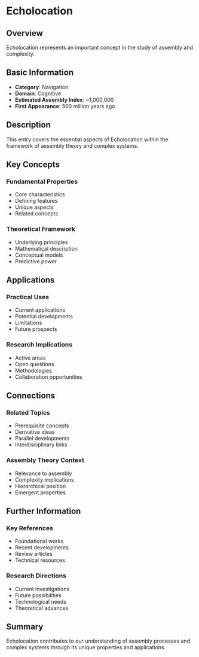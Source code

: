 # Echolocation

## Overview

Echolocation represents an important concept in the study of assembly and complexity.

## Basic Information

- **Category**: Navigation
- **Domain**: Cognitive
- **Estimated Assembly Index**: ~1,000,000
- **First Appearance**: 500 million years ago

## Description

This entry covers the essential aspects of Echolocation within the framework of assembly theory and complex systems.

## Key Concepts

### Fundamental Properties
- Core characteristics
- Defining features
- Unique aspects
- Related concepts

### Theoretical Framework
- Underlying principles
- Mathematical description
- Conceptual models
- Predictive power

## Applications

### Practical Uses
- Current applications
- Potential developments
- Limitations
- Future prospects

### Research Implications
- Active areas
- Open questions
- Methodologies
- Collaboration opportunities

## Connections

### Related Topics
- Prerequisite concepts
- Derivative ideas
- Parallel developments
- Interdisciplinary links

### Assembly Theory Context
- Relevance to assembly
- Complexity implications
- Hierarchical position
- Emergent properties

## Further Information

### Key References
- Foundational works
- Recent developments
- Review articles
- Technical resources

### Research Directions
- Current investigations
- Future possibilities
- Technological needs
- Theoretical advances

## Summary

Echolocation contributes to our understanding of assembly processes and complex systems through its unique properties and applications.
